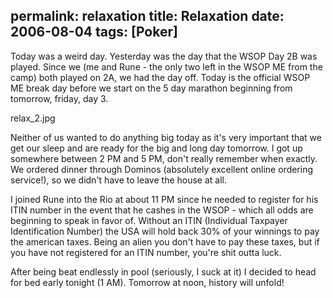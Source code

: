 permalink: relaxation
title: Relaxation
date: 2006-08-04
tags: [Poker]
---
Today was a weird day. Yesterday was the day that the WSOP Day 2B was played. Since we (me and Rune - the only two left in the WSOP ME from the camp) both played on 2A, we had the day off. Today is the official WSOP ME break day before we start on the 5 day marathon beginning from tomorrow, friday, day 3.

relax_2.jpg

Neither of us wanted to do anything big today as it's very important that we get our sleep and are ready for the big and long day tomorrow. I got up somewhere between 2 PM and 5 PM, don't really remember when exactly. We ordered dinner through Dominos (absolutely excellent online ordering service!), so we didn't have to leave the house at all.

I joined Rune into the Rio at about 11 PM since he needed to register for his ITIN number in the event that he cashes in the WSOP - which all odds are beginning to speak in favor of. Without an ITIN (Individual Taxpayer Identification Number) the USA will hold back 30% of your winnings to pay the american taxes. Being an alien you don't have to pay these taxes, but if you have not registered for an ITIN number, you're shit outta luck.

After being beat endlessly in pool (seriously, I suck at it) I decided to head for bed early tonight (1 AM). Tomorrow at noon, history will unfold!

